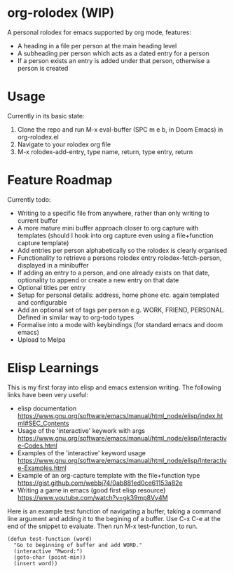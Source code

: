 # org-rolodex (WIP)
A personal rolodex for emacs supported by org mode, features:
- A heading in a file per person at the main heading level
- A subheading per person which acts as a dated entry for a person
- If a person exists an entry is added under that person, otherwise a person is created

# Usage
Currently in its basic state:
1. Clone the repo and run M-x eval-buffer (SPC m e b, in Doom Emacs) in org-rolodex.el
2. Navigate to your rolodex org file 
3. M-x rolodex-add-entry, type name, return, type entry, return

# Feature Roadmap
Currently todo:
- Writing to a specific file from anywhere, rather than only writing to current buffer
- A more mature mini buffer approach closer to org capture with templates (should I hook into org capture even using a file+function capture template)
- Add entries per person alphabetically so the rolodex is clearly organised
- Functionality to retrieve a persons rolodex entry rolodex-fetch-person, displayed in a minibuffer
- If adding an entry to a person, and one already exists on that date, optionality to append or create a new entry on that date
- Optional titles per entry
- Setup for personal details: address, home phone etc. again templated and configurable
- Add an optional set of tags per person e.g. WORK, FRIEND, PERSONAL. Defined in similar way to org-todo types
- Formalise into a mode with keybindings (for standard emacs and doom emacs)
- Upload to Melpa

# Elisp Learnings
This is my first foray into elisp and emacs extension writing. The following links have been very useful:
- elisp documentation https://www.gnu.org/software/emacs/manual/html_node/elisp/index.html#SEC_Contents
- Usage of the 'interactive' keywork with args https://www.gnu.org/software/emacs/manual/html_node/elisp/Interactive-Codes.html
- Examples of the 'interactive' keyword usage https://www.gnu.org/software/emacs/manual/html_node/elisp/Interactive-Examples.html
- Example of an org-capture template with the file+function type https://gist.github.com/webbj74/0ab881ed0ce61153a82e
- Writing a game in emacs (good first elisp resource) https://www.youtube.com/watch?v=gk39mp8Vy4M

Here is an example test function of navigating a buffer, taking a command line argument and adding it to the begining of a buffer.
Use C-x C-e at the end of the snippet to evaluate. Then run M-x test-function, to run.

``` emacs-lisp
(defun test-function (word)
  "Go to beginning of buffer and add WORD."
  (interactive "Mword:")
  (goto-char (point-min))
  (insert word))
```
